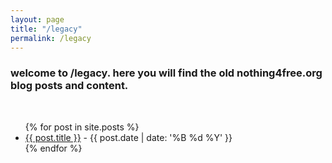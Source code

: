 ```yaml
---
layout: page
title: "/legacy"
permalink: /legacy
---
```


### welcome to /legacy. here you will find the old nothing4free.org blog posts and content.
<br>

<ul>
  {% for post in site.posts %}
    <li>
      <a href="{{ post.url }}">{{ post.title }}</a> - {{ post.date | date: '%B %d %Y' }}
    </li>
  {% endfor %}
</ul>